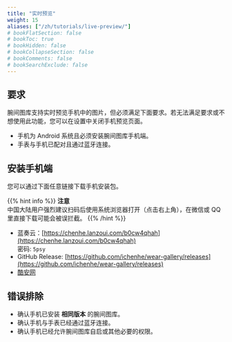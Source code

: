 ```yaml
---
title: "实时预览"
weight: 15
aliases: ["/zh/tutorials/live-preview/"]
# bookFlatSection: false
# bookToc: true
# bookHidden: false
# bookCollapseSection: false
# bookComments: false
# bookSearchExclude: false
---
```


## 要求

腕间图库支持实时预览手机中的图片，但必须满足下面要求。若无法满足要求或不想使用此功能，您可以在设置中关闭手机预览页面。

- 手机为 Android 系统且必须安装腕间图库手机端。
- 手表与手机已配对且通过蓝牙连接。

## 安装手机端

您可以通过下面任意链接下载手机安装包。

{{% hint info %}}
**注意**  
中国大陆用户强烈建议扫码后使用系统浏览器打开（点击右上角），在微信或 QQ 里直接下载可能会被误拦截。
{{% /hint %}}

- 蓝奏云：[https://chenhe.lanzoui.com/b0cw4qhah](https://chenhe.lanzoui.com/b0cw4qhah)  
  密码: `5psy`
- GitHub Release: [https://github.com/ichenhe/wear-gallery/releases](https://github.com/ichenhe/wear-gallery/releases)
- [酷安网](https://www.coolapk.com/apk/171970)

## 错误排除

- 确认手机已安装 **相同版本** 的腕间图库。
- 确认手机与手表已经通过蓝牙连接。
- 确认手机已经允许腕间图库自启或其他必要的权限。
